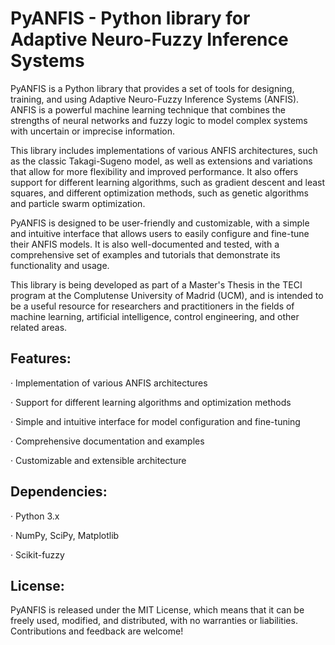 # PyANFIS - Python library for Adaptive Neuro-Fuzzy Inference Systems

PyANFIS is a Python library that provides a set of tools for designing, training, and using Adaptive Neuro-Fuzzy Inference Systems (ANFIS). ANFIS is a powerful machine learning technique that combines the strengths of neural networks and fuzzy logic to model complex systems with uncertain or imprecise information.

This library includes implementations of various ANFIS architectures, such as the classic Takagi-Sugeno model, as well as extensions and variations that allow for more flexibility and improved performance. It also offers support for different learning algorithms, such as gradient descent and least squares, and different optimization methods, such as genetic algorithms and particle swarm optimization.

PyANFIS is designed to be user-friendly and customizable, with a simple and intuitive interface that allows users to easily configure and fine-tune their ANFIS models. It is also well-documented and tested, with a comprehensive set of examples and tutorials that demonstrate its functionality and usage.

This library is being developed as part of a Master's Thesis in the TECI program at the Complutense University of Madrid (UCM), and is intended to be a useful resource for researchers and practitioners in the fields of machine learning, artificial intelligence, control engineering, and other related areas.



## Features:

· Implementation of various ANFIS architectures

· Support for different learning algorithms and optimization methods

· Simple and intuitive interface for model configuration and fine-tuning

· Comprehensive documentation and examples

· Customizable and extensible architecture



## Dependencies:

· Python 3.x

· NumPy, SciPy, Matplotlib

· Scikit-fuzzy




## License:

PyANFIS is released under the MIT License, which means that it can be freely used, modified, and distributed, with no warranties or liabilities. Contributions and feedback are welcome!
